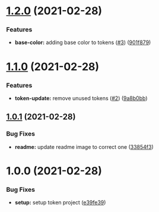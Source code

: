 # [1.2.0](https://github.com/willsgimenes/neon-city-light-tokens/compare/v1.1.0...v1.2.0) (2021-02-28)


### Features

* **base-color:** adding base color to tokens ([#3](https://github.com/willsgimenes/neon-city-light-tokens/issues/3)) ([901f879](https://github.com/willsgimenes/neon-city-light-tokens/commit/901f8795a5da23d55e61e23df5a20f808e2800c5))

# [1.1.0](https://github.com/willsgimenes/neon-city-light-tokens/compare/v1.0.1...v1.1.0) (2021-02-28)


### Features

* **token-update:** remove unused tokens ([#2](https://github.com/willsgimenes/neon-city-light-tokens/issues/2)) ([9a8b0bb](https://github.com/willsgimenes/neon-city-light-tokens/commit/9a8b0bbd540954fc565713cb6e29dfbbaef49142))

## [1.0.1](https://github.com/willsgimenes/neon-city-light-tokens/compare/v1.0.0...v1.0.1) (2021-02-28)


### Bug Fixes

* **readme:** update readme image to correct one ([33854f3](https://github.com/willsgimenes/neon-city-light-tokens/commit/33854f374c23f90a2fcd22a15e51f47d59a23231))

# 1.0.0 (2021-02-28)


### Bug Fixes

* **setup:** setup token project ([e39fe39](https://github.com/willsgimenes/neon-city-light-tokens/commit/e39fe394a92be95448b93dc6c2d417d5f877f73d))
